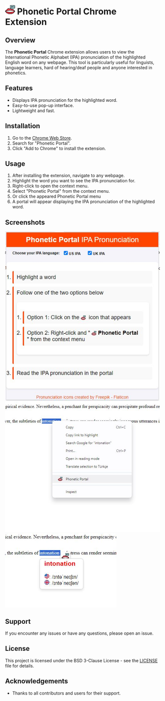 # ![](./img/vocIPA_32.png) Phonetic Portal Chrome Extension

## Overview
The **Phonetic Portal** Chrome extension allows users to view the International Phonetic Alphabet (IPA) pronunciation of the highlighted English word on any webpage. This tool is particularly useful for linguists, language learners, hard of hearing/deaf people and anyone interested in phonetics.

## Features
- Displays IPA pronunciation for the highlighted word.
- Easy-to-use pop-up interface.
- Lightweight and fast.

## Installation
1. Go to the [Chrome Web Store](https://chrome.google.com/webstore).
2. Search for "Phonetic Portal".
3. Click "Add to Chrome" to install the extension.

## Usage
1. After installing the extension, navigate to any webpage.
2. Highlight the word you want to see the IPA pronunciation for.
3. Right-click to open the context menu.
4. Select "Phonetic Portal" from the context menu.
5. Or click the appeared Phonetic Portal menu
5. A portal will appear displaying the IPA pronunciation of the highlighted word.

## Screenshots
![Screenshot 1](./img/ss-1.JPG)
![Screenshot 2](./img/ss-2.JPG)
![Screenshot 3](./img/ss-3.JPG)

## Support
If you encounter any issues or have any questions, please open an issue.

## License
This project is licensed under the BSD 3-Clause License - see the [LICENSE](LICENSE) file for details.

## Acknowledgements
- Thanks to all contributors and users for their support.